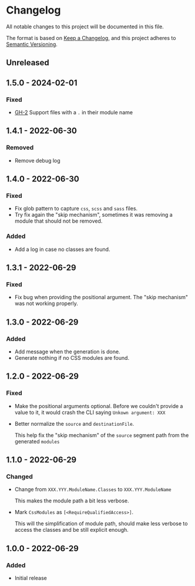 # Changelog

All notable changes to this project will be documented in this file.

The format is based on [Keep a Changelog](https://keepachangelog.com/en/1.0.0/),
and this project adheres to [Semantic Versioning](https://semver.org/spec/v2.0.0.html).

## Unreleased

## 1.5.0 - 2024-02-01

### Fixed

* [GH-2](https://github.com/MangelMaxime/fable-css-modules/issues/2) Support files with a `.` in their module name

## 1.4.1 - 2022-06-30

### Removed

* Remove debug log

## 1.4.0 - 2022-06-30

### Fixed

* Fix glob pattern to capture `css`, `scss` and `sass` files.
* Try fix again the "skip mechanism", sometimes it was removing a module that should not be removed.

### Added

* Add a log in case no classes are found.

## 1.3.1 - 2022-06-29

### Fixed

* Fix bug when providing the positional argument. The "skip mechanism" was not working properly.

## 1.3.0 - 2022-06-29

### Added

* Add message when the generation is done.
* Generate nothing if no CSS modules are found.

## 1.2.0 - 2022-06-29

### Fixed

* Make the positional arguments optional. Before we couldn't provide a value to it, it would crash the CLI saying `Unkown argument: XXX`
* Better normalize the `source` and `destinationFile`.

    This help fix the "skip mechanism" of the `source` segment path from the generated `modules`

## 1.1.0 - 2022-06-29

### Changed

* Change from `XXX.YYY.ModuleName.Classes` to `XXX.YYY.ModuleName`

    This makes the module path a bit less verbose.

* Mark `CssModules` as `[<RequireQualifiedAccess>]`.

    This will the simplification of module path, should make less verbose to access the classes and be still explicit enough.

## 1.0.0 - 2022-06-29

### Added

* Initial release
